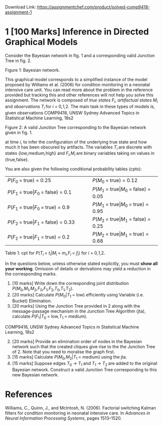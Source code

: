 Download Link: https://assignmentchef.com/product/solved-comp9418-assignment-1
<br>
<h1>1             [100 Marks] Inference in Directed Graphical Models</h1>

Consider the Bayesian network in fig. 1 and a corresponding valid Junction Tree in fig. 2.

Figure 1: Bayesian network.

This graphical model corresponds to a simplified instance of the model proposed by Williams et al. (2006) for condition monitoring in a neonatal intensive care unit. You can read more about the problem in the reference provided but tracking this and other references will not help you solve this assignment. The network is composed of <em>true states F<sub>i</sub></em>, <em>artifactual states M<sub>i </sub></em>and <em>observations T<sub>i </sub></em>for <em>i </em>= 0<em>,</em>1<em>,</em>2. The main task in these types of models is, given observations COMP9418, UNSW Sydney Advanced Topics in Statistical Machine Learning, 18s2

Figure 2: A valid Junction Tree corresponding to the Bayesian network given in fig. 1.

at time <em>i</em>, to infer the configuration of the underlying true state and how much it has been obscured by artifacts. The variables <em>T<sub>i </sub></em>are discrete with states {low<em>,</em>medium<em>,</em>high} and <em>F<sub>i</sub>,M<sub>i </sub></em>are binary variables taking on values in {true<em>,</em>false}.

You are also given the following conditional probability tables (cpts):

<table width="501">

 <tbody>

  <tr>

   <td width="281"><em>P</em>(<em>F</em><sub>0 </sub>= true) = 0<em>.</em>25</td>

   <td width="220"><em>P</em>(<em>M</em><sub>0 </sub>= true) = 0<em>.</em>12</td>

  </tr>

  <tr>

   <td width="281"><em>P</em>(<em>F</em><sub>1 </sub>= true|<em>F</em><sub>0 </sub>= false) = 0<em>.</em>1</td>

   <td width="220"><em>P</em>(<em>M</em><sub>1 </sub>= true|<em>M</em><sub>0 </sub>= false) = 0<em>.</em>05</td>

  </tr>

  <tr>

   <td width="281"><em>P</em>(<em>F</em><sub>1 </sub>= true|<em>F</em><sub>0 </sub>= true) = 0<em>.</em>9</td>

   <td width="220"><em>P</em>(<em>M</em><sub>1 </sub>= true|<em>M</em><sub>0 </sub>= true) = 0<em>.</em>95</td>

  </tr>

  <tr>

   <td width="281"><em>P</em>(<em>F</em><sub>2 </sub>= true|<em>F</em><sub>1 </sub>= false) = 0<em>.</em>33</td>

   <td width="220"><em>P</em>(<em>M</em><sub>2 </sub>= true|<em>M</em><sub>1 </sub>= false) = 0<em>.</em>25</td>

  </tr>

  <tr>

   <td width="281"><em>P</em>(<em>F</em><sub>2 </sub>= true|<em>F</em><sub>1 </sub>= true) = 0<em>.</em>2</td>

   <td width="220"><em>P</em>(<em>M</em><sub>2 </sub>= true|<em>M</em><sub>1 </sub>= true) = 0<em>.</em>68</td>

  </tr>

 </tbody>

</table>

Table 1: cpt for <em>P</em>(<em>T<sub>i </sub></em>= <em>t<sub>i</sub></em>|<em>M<sub>i </sub></em>= <em>m<sub>i</sub>,F<sub>i </sub></em>= <em>f<sub>i</sub></em>) for <em>i </em>= 0<em>,</em>1<em>,</em>2.

In the questions below, unless otherwise stated explicitly, you must <strong>show all your working</strong>. Omission of details or derivations may yield a reduction in the corresponding marks.

<ol>

 <li>[10 marks] Write down the corresponding joint distribution <em>P</em>(<em>M</em><sub>0</sub><em>,M</em><sub>1</sub><em>,M</em><sub>2</sub><em>,F</em><sub>0</sub><em>,F</em><sub>1</sub><em>,F</em><sub>2</sub><em>,T</em><sub>0</sub><em>,T</em><sub>1</sub><em>,T</em><sub>2</sub>).</li>

 <li>[20 marks] Calculate <em>P</em>(<em>M</em><sub>0</sub>|<em>T</em><sub>1 </sub>= low) efficiently using Variable (i.e. Bucket) Elimination.</li>

 <li>[20 marks] Using the Junction Tree provided in 2 along with the message-passage mechanism in the Junction Tree Algorithm (jta), calculate <em>P</em>(<em>F</em><sub>1</sub>|<em>T</em><sub>0 </sub>= low<em>,T</em><sub>1 </sub>= medium).</li>

</ol>

COMP9418, UNSW Sydney                       Advanced Topics in Statistical Machine Learning, 18s2

<ol start="2">

 <li>[20 marks] Provide an elimination order of nodes in the Bayesian network such that the created cliques give rise to the the Junction Tree of 2. Note that you need to moralise the graph first.</li>

 <li>[15 marks] Calculate <em>P</em>(<em>M</em><sub>0</sub><em>,M</em><sub>2</sub>|<em>T</em><sub>1 </sub>= medium) using the jta.</li>

 <li>[15 marks] Suppose edges <em>T</em><sub>0 </sub>→ <em>T</em><sub>1 </sub>and <em>T</em><sub>1 </sub>→ <em>T</em><sub>2 </sub>are added to the original Bayesian network. Construct a valid Junction Tree corresponding to this new Bayesian network.</li>

</ol>

<h1>References</h1>

Williams, C., Quinn, J., and McIntosh, N. (2006). Factorial switching Kalman filters for condition monitoring in neonatal intensive care. In <em>Advances in Neural Information Processing Systems</em>, pages 1513–1520.